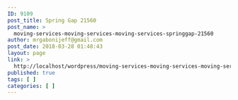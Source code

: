 ```yaml
---
ID: 9109
post_title: Spring Gap 21560
post_name: >
  moving-services-moving-services-moving-services-springgap-21560
author: mrgabonijeff@gmail.com
post_date: 2018-03-28 01:48:43
layout: page
link: >
  http://localhost/wordpress/moving-services-moving-services-moving-services-springgap-21560/
published: true
tags: [ ]
categories: [ ]
---
```

